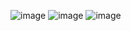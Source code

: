 ![image](https://user-images.githubusercontent.com/84061081/125165382-9e965980-e1d1-11eb-93a9-d01149f40832.png)
![image](https://user-images.githubusercontent.com/84061081/125165438-d7363300-e1d1-11eb-848e-38fdb6605b3a.png)
![image](https://user-images.githubusercontent.com/84061081/125192298-191eb200-e282-11eb-912c-6e7c5272241e.png)
